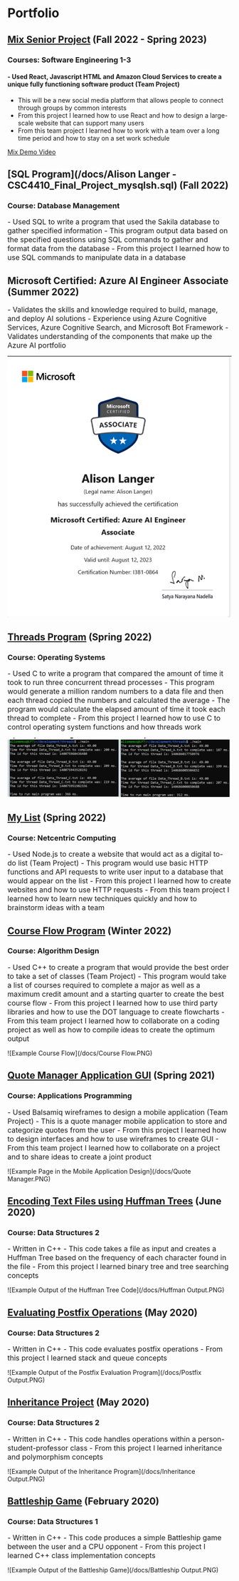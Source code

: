 # Portfolio

## [Mix Senior Project](https://github.com/Mix-Senior-Project) (Fall 2022 - Spring 2023)
### Courses: Software Engineering 1-3
#### - Used React, Javascript HTML and Amazon Cloud Services to create a unique fully functioning software product (Team Project)
- This will be a new social media platform that allows people to connect through groups by common interests 
- From this project I learned how to use React and how to design a large-scale website that can support many users
- From this team project I learned how to work with a team over a long time period and how to stay on a set work schedule 

[Mix Demo Video](https://www.youtube.com/watch?v=_3sNVnjsKYc)


## [SQL Program](/docs/Alison Langer - CSC4410_Final_Project_mysqlsh.sql) (Fall 2022)
### Course: Database Management
<font size = 3>
- Used SQL to write a program that used the Sakila database to gather specified information
- This program output data based on the specified questions using SQL commands to gather and format data from the database
- From this project I learned how to use SQL commands to manipulate data in a database
</font>

## Microsoft Certified: Azure AI Engineer Associate (Summer 2022)
<font size = 3>
- Validates the skills and knowledge required to build, manage, and deploy AI solutions 
- Experience using Azure Cognitive Services, Azure Cognitive Search, and Microsoft Bot Framework
- Validates understanding of the components that make up the Azure AI portfolio
</font>

![Certification Badge](/docs/certificate_badge.PNG)

## [Threads Program](/docs/Langer_main.c) (Spring 2022)
### Course: Operating Systems
<font size = 3>
- Used C to write a program that compared the amount of time it took to run three concurrent thread processes
- This program would generate a million random numbers to a data file and then each thread copied the numbers and calculated the average
- The program would calculate the elapsed amount of time it took each thread to complete
- From this project I learned how to use C to control operating system functions and how threads work
</font>

![Example Thread Running](/docs/threads.PNG)

## [My List](https://github.com/DennisVickers/Spr22_3221_T4/blob/main/Project-2/app.js) (Spring 2022)
### Course: Netcentric Computing
<font size = 3>
- Used Node.js to create a website that would act as a digital to-do list (Team Project)
- This program would use basic HTTP functions and API requests to write user input to a database that would appear on the list
- From this project I learned how to create websites and how to use HTTP requests
- From this team project I learned how to learn new techniques quickly and how to brainstorm ideas with a team
</font>

## [Course Flow Program](https://github.com/csc3430-winter2022/flowchart-alison-logan) (Winter 2022)
### Course: Algorithm Design
<font size = 3>
- Used C++ to create a program that would provide the best order to take a set of classes (Team Project)
- This program would take a list of courses required to complete a major as well as a maximum credit amount and a starting quarter to create the best course flow
- From this project I learned how to use third party libraries and how to use the DOT language to create flowcharts
- From this team project I learned how to collaborate on a coding project as well as how to compile ideas to create the optimum output
</font>

![Example Course Flow](/docs/Course Flow.PNG)

## [Quote Manager Application GUI](https://github.com/Alison003/Alison003.github.io/blob/051ad343e4fb87761be62feea9ed10495e5e9f98/docs/UI%20with%20navigation.bmpr) (Spring 2021)
### Course: Applications Programming 
<font size = 3>
- Used Balsamiq wireframes to design a mobile application (Team Project)
- This is a quote manager mobile application to store and categorize quotes from the user
- From this project I learned how to design interfaces and how to use wireframes to create GUI
- From this team project I learned how to collaborate on a project and to share ideas to create a joint product
</font>

![Example Page in the Mobile Application Design](/docs/Quote Manager.PNG)

## [Encoding Text Files using Huffman Trees](https://github.com/csc2431-spring2020/huffman-Alison003) (June 2020)
### Course: Data Structures 2
<font size = 3>
- Written in C++
- This code takes a file as input and creates a Huffman Tree based on the frequency of each character found in the file
- From this project I learned binary tree and tree searching concepts
</font>

![Example Output of the Huffman Tree Code](/docs/Huffman Output.PNG)

## [Evaluating Postfix Operations](https://github.com/csc2431-spring2020/postfix-eval-Alison003) (May 2020)
### Course: Data Structures 2
<font size = 3>
- Written in C++
- This code evaluates postfix operations 
- From this project I learned stack and queue concepts
</font>

![Example Output of the Postfix Evaluation Program](/docs/Postfix Output.PNG)

## [Inheritance Project](https://github.com/csc2431-spring2020/inheritance-Alison003) (May 2020)
### Course: Data Structures 2
<font size = 3>
- Written in C++
- This code handles operations within a person-student-professor class
- From this project I learned inheritance and polymorphism concepts 
</font>

![Example Output of the Inheritance Program](/docs/Inheritance Output.PNG)

## [Battleship Game](https://github.com/csc2430-winter-2020/battleship-version-2-0-Alison003) (February 2020)
### Course: Data Structures 1
<font size = 3>
- Written in C++
- This code produces a simple Battleship game between the user and a CPU opponent
- From this project I learned C++ class implementation concepts
</font>

![Example Output of the Battleship Game](/docs/Battleship Output.PNG)
